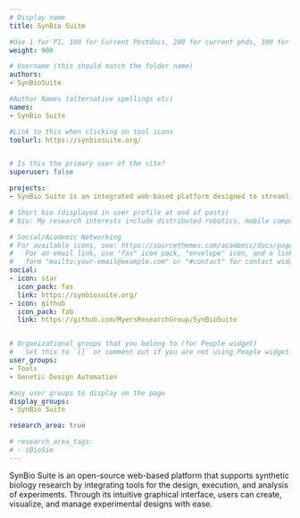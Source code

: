 ```yaml
---
# Display name
title: SynBio Suite

#Use 1 for PI, 100 for Current Postdocs, 200 for current phds, 300 for current masters, 400 for current undergrads, 800 for alum postdocs, 810 for alum phds, 820 for alum masters, and 830 for alum undergrads, 900 for tools, 1000 for projects, 900 for tools, 1000 for projects
weight: 900

# Username (this should match the folder name)
authors:
- SynBioSuite

#Author Names (alternative spellings etc)
names:
- SynBio Suite

#Link to this when clicking on tool icons
toolurl: https://synbiosuite.org/


# Is this the primary user of the site?
superuser: false

projects:
- SynBio Suite is an integrated web-based platform designed to streamline synthetic biology workflows, enabling the creation and analysis of genetic constructs.

# Short bio (displayed in user profile at end of posts)
# bio: My research interests include distributed robotics, mobile computing and programmable matter.

# Social/Academic Networking
# For available icons, see: https://sourcethemes.com/academic/docs/page-builder/#icons
#   For an email link, use "fas" icon pack, "envelope" icon, and a link in the
#   form "mailto:your-email@example.com" or "#contact" for contact widget.
social:
- icon: star
  icon_pack: fas
  link: https://synbiosuite.org/
- icon: github
  icon_pack: fab
  link: https://github.com/MyersResearchGroup/SynBioSuite


# Organizational groups that you belong to (for People widget)
#   Set this to `[]` or comment out if you are not using People widget.
user_groups:
- Tools
- Genetic Design Automation

#any user groups to display on the page
display_groups:
- SynBio Suite

research_area: true

# research_area_tags:
# - iBioSim
---
```


SynBio Suite is an open-source web-based platform that supports synthetic biology research by integrating tools for the design, execution, and analysis of experiments. Through its intuitive graphical interface, users can create, visualize, and manage experimental designs with ease.